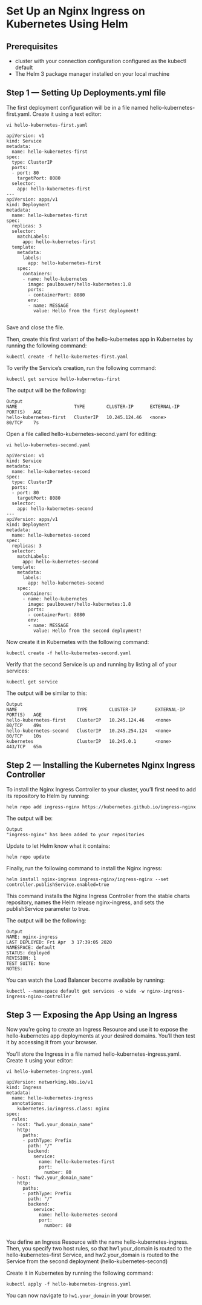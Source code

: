 # Set Up an Nginx Ingress on Kubernetes Using Helm


## Prerequisites

* cluster with your connection configuration configured as the kubectl default
* The Helm 3 package manager installed on your local machine

## Step 1 — Setting Up Deployments.yml file

The first deployment configuration will be in a file named hello-kubernetes-first.yaml. Create it using a text editor:
```
vi hello-kubernetes-first.yaml
```
```
apiVersion: v1
kind: Service
metadata:
  name: hello-kubernetes-first
spec:
  type: ClusterIP
  ports:
  - port: 80
    targetPort: 8080
  selector:
    app: hello-kubernetes-first
---
apiVersion: apps/v1
kind: Deployment
metadata:
  name: hello-kubernetes-first
spec:
  replicas: 3
  selector:
    matchLabels:
      app: hello-kubernetes-first
  template:
    metadata:
      labels:
        app: hello-kubernetes-first
    spec:
      containers:
      - name: hello-kubernetes
        image: paulbouwer/hello-kubernetes:1.8
        ports:
        - containerPort: 8080
        env:
        - name: MESSAGE
          value: Hello from the first deployment!
          
 ```
 
 Save and close the file.

Then, create this first variant of the hello-kubernetes app in Kubernetes by running the following command:
```
kubectl create -f hello-kubernetes-first.yaml
```

To verify the Service’s creation, run the following command:
```
kubectl get service hello-kubernetes-first
```
The output will be the following:
```
Output
NAME                     TYPE        CLUSTER-IP      EXTERNAL-IP   PORT(S)   AGE
hello-kubernetes-first   ClusterIP   10.245.124.46   <none>        80/TCP    7s
```

Open a file called hello-kubernetes-second.yaml for editing:
```
vi hello-kubernetes-second.yaml
```

```
apiVersion: v1
kind: Service
metadata:
  name: hello-kubernetes-second
spec:
  type: ClusterIP
  ports:
  - port: 80
    targetPort: 8080
  selector:
    app: hello-kubernetes-second
---
apiVersion: apps/v1
kind: Deployment
metadata:
  name: hello-kubernetes-second
spec:
  replicas: 3
  selector:
    matchLabels:
      app: hello-kubernetes-second
  template:
    metadata:
      labels:
        app: hello-kubernetes-second
    spec:
      containers:
      - name: hello-kubernetes
        image: paulbouwer/hello-kubernetes:1.8
        ports:
        - containerPort: 8080
        env:
        - name: MESSAGE
          value: Hello from the second deployment!
```

Now create it in Kubernetes with the following command:
```
kubectl create -f hello-kubernetes-second.yaml
```

Verify that the second Service is up and running by listing all of your services:
```
kubectl get service
```
The output will be similar to this:
```
Output
NAME                      TYPE        CLUSTER-IP       EXTERNAL-IP   PORT(S)   AGE
hello-kubernetes-first    ClusterIP   10.245.124.46    <none>        80/TCP    49s
hello-kubernetes-second   ClusterIP   10.245.254.124   <none>        80/TCP    10s
kubernetes                ClusterIP   10.245.0.1       <none>        443/TCP   65m
```



## Step 2 — Installing the Kubernetes Nginx Ingress Controller

To install the Nginx Ingress Controller to your cluster, you’ll first need to add its repository to Helm by running:

```
helm repo add ingress-nginx https://kubernetes.github.io/ingress-nginx
```
The output will be:
```
Output
"ingress-nginx" has been added to your repositories
```

Update to let Helm know what it contains:
```
helm repo update
```
Finally, run the following command to install the Nginx ingress:
```
helm install nginx-ingress ingress-nginx/ingress-nginx --set controller.publishService.enabled=true
```
This command installs the Nginx Ingress Controller from the stable charts repository, names the Helm release nginx-ingress, and sets the publishService parameter to true.

The output will be the following:
```
Output
NAME: nginx-ingress
LAST DEPLOYED: Fri Apr  3 17:39:05 2020
NAMESPACE: default
STATUS: deployed
REVISION: 1
TEST SUITE: None
NOTES:
```
You can watch the Load Balancer become available by running:
```
kubectl --namespace default get services -o wide -w nginx-ingress-ingress-nginx-controller
```

## Step 3 — Exposing the App Using an Ingress

Now you’re going to create an Ingress Resource and use it to expose the hello-kubernetes app deployments at your desired domains. You’ll then test it by accessing it from your browser.

You’ll store the Ingress in a file named hello-kubernetes-ingress.yaml. Create it using your editor:
```
vi hello-kubernetes-ingress.yaml
```
```
apiVersion: networking.k8s.io/v1
kind: Ingress
metadata:
  name: hello-kubernetes-ingress
  annotations:
    kubernetes.io/ingress.class: nginx
spec:
  rules:
  - host: "hw1.your_domain_name"
    http:
      paths:
      - pathType: Prefix
        path: "/"
        backend:
          service:
            name: hello-kubernetes-first
            port:
              number: 80
  - host: "hw2.your_domain_name"
    http:
      paths:
      - pathType: Prefix
        path: "/"
        backend:
          service:
            name: hello-kubernetes-second
            port:
              number: 80
              
```
You define an Ingress Resource with the name hello-kubernetes-ingress. Then, you specify two host rules, so that hw1.your_domain is routed to the hello-kubernetes-first Service, and hw2.your_domain is routed to the Service from the second deployment (hello-kubernetes-second)

Create it in Kubernetes by running the following command:
```
kubectl apply -f hello-kubernetes-ingress.yaml
```
You can now navigate to ```hw1.your_domain``` in your browser.
